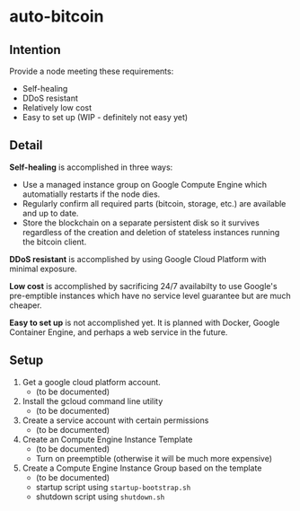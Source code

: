 # auto-bitcoin

Intention
----

Provide a node meeting these requirements:
- Self-healing
- DDoS resistant
- Relatively low cost
- Easy to set up (WIP - definitely not easy yet)

Detail
----

**Self-healing** is accomplished in three ways:
- Use a managed instance group on Google Compute Engine which automatially restarts if the node dies.
- Regularly confirm all required parts (bitcoin, storage, etc.) are available and up to date.
- Store the blockchain on a separate persistent disk so it survives regardless of the creation and deletion of stateless instances running the bitcoin client.

**DDoS resistant** is accomplished by using Google Cloud Platform with minimal exposure.

**Low cost** is accomplished by sacrificing 24/7 availabilty to use Google's pre-emptible instances which have no service level guarantee but are much cheaper.

**Easy to set up** is not accomplished yet. It is planned with Docker, Google Container Engine, and perhaps a web service in the future.

Setup
----

1. Get a google cloud platform account.
    - (to be documented)
1. Install the gcloud command line utility
    - (to be documented)
1. Create a service account with certain permissions
    - (to be documented)
1. Create an Compute Engine Instance Template
    - (to be documented)
    - Turn on preemptible (otherwise it will be much more expensive)
1. Create a Compute Engine Instance Group based on the template
    - (to be documented)
    - startup script using `startup-bootstrap.sh`
    - shutdown script using `shutdown.sh`
